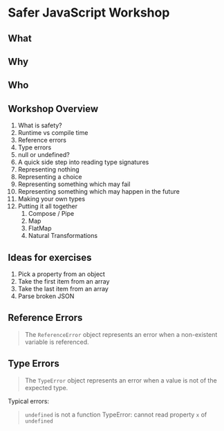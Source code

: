 # Safer JavaScript Workshop

## What

## Why

## Who

## Workshop Overview

1. What is safety?
1. Runtime vs compile time
1. Reference errors
1. Type errors
1. null or undefined?
1. A quick side step into reading type signatures
1. Representing nothing
1. Representing a choice
1. Representing something which may fail
1. Representing something which may happen in the future
1. Making your own types
1. Putting it all together
    1. Compose / Pipe
    1. Map
    1. FlatMap
    1. Natural Transformations
    

## Ideas for exercises

1. Pick a property from an object
1. Take the first item from an array
1. Take the last item from an array
1. Parse broken JSON


## Reference Errors

> The `ReferenceError` object represents an error when a non-existent variable is referenced.

## Type Errors

> The `TypeError` object represents an error when a value is not of the expected type.

Typical errors:

> `undefined` is not a function
> TypeError: cannot read property `x` of `undefined`
